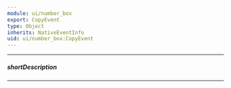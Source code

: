 ```yaml
---
module: ui/number_box
export: CopyEvent
type: Object
inherits: NativeEventInfo
uid: ui/number_box:CopyEvent
---
```

---
##### shortDescription
<!-- Description goes here -->

---
<!-- Description goes here -->